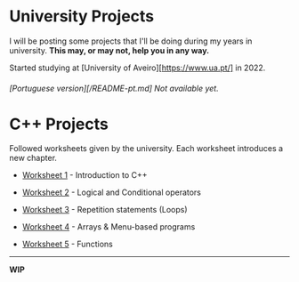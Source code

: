# University Projects
I will be posting some projects that I'll be doing during my years in university. 
**This may, or may not, help you in any way.**

Started studying at [University of Aveiro][https://www.ua.pt/] in 2022.
###### [Portuguese version][/README-pt.md] *Not available yet.*

# C++ Projects
Followed worksheets given by the university. Each worksheet introduces a new chapter.

+ [Worksheet 1](https://github.dev/LoreWasTaken/uni-projects/blob/main/C%2B%2B%20Projects/Worksheet%201) - Introduction to C++

+ [Worksheet 2](https://github.dev/LoreWasTaken/uni-projects/blob/main/C%2B%2B%20Projects/Worksheet%202) - Logical and Conditional operators

+ [Worksheet 3](https://github.dev/LoreWasTaken/uni-projects/blob/main/C%2B%2B%20Projects/Worksheet%203) - Repetition statements (Loops)

+ [Worksheet 4](https://github.dev/LoreWasTaken/uni-projects/blob/main/C%2B%2B%20Projects/Worksheet%204) - Arrays & Menu-based programs

+ [Worksheet 5](https://github.dev/LoreWasTaken/uni-projects/blob/main/C%2B%2B%20Projects/Worksheet%205) - Functions
	
---

**WIP**
